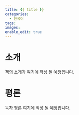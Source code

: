 ```yaml
---
title: {{ title }}
categories:
  - 한국어
tags:
images:
enable_edit: true
---
```

# 소개
책의 소개가 여기에 작성 될 예정입니다.

# 평론
독자 평론 여기에 작성 될 예정입니다.
